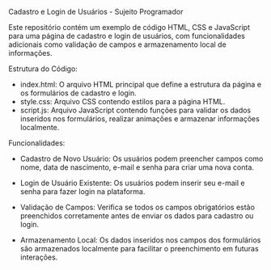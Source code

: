 Cadastro e Login de Usuários - Sujeito Programador

Este repositório contém um exemplo de código HTML, CSS e JavaScript para uma página de cadastro e login de usuários, com funcionalidades adicionais como validação de campos e armazenamento local de informações.

Estrutura do Código:
- index.html: O arquivo HTML principal que define a estrutura da página e os formulários de cadastro e login.
- style.css: Arquivo CSS contendo estilos para a página HTML.
- script.js: Arquivo JavaScript contendo funções para validar os dados inseridos nos formulários, realizar animações e armazenar informações localmente.

Funcionalidades:
- Cadastro de Novo Usuário: Os usuários podem preencher campos como nome, data de nascimento, e-mail e senha para criar uma nova conta.

- Login de Usuário Existente: Os usuários podem inserir seu e-mail e senha para fazer login na plataforma.

- Validação de Campos: Verifica se todos os campos obrigatórios estão preenchidos corretamente antes de enviar os dados para cadastro ou login.

- Armazenamento Local: Os dados inseridos nos campos dos formulários são armazenados localmente para facilitar o preenchimento em futuras interações.
